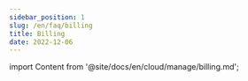 ```yaml
---
sidebar_position: 1
slug: /en/faq/billing
title: Billing
date: 2022-12-06
---
```


import Content from '@site/docs/en/cloud/manage/billing.md';

<Content />
